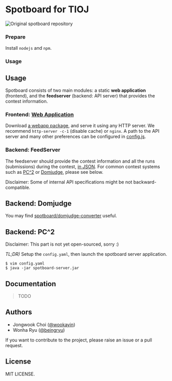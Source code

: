 # Spotboard for TIOJ

![Original spotboard repository](https://github.com/spotboard/spotboard)

### Prepare

Install `nodejs` and `npm`.

### Usage

Usage
-----

Spotboard consists of two main modules: a static **web application** (frontend),
and the **feedserver** (backend: API server) that provides the contest information.

### Frontend: [Web Application][src-webapp]

Download [a webapp package](https://github.com/spotboard/spotboard/releases), and serve it using any HTTP server.
We recommend `http-server -c-1` (disable cache) or `nginx`.
A path to the API server and many other preferences can be configured in [config.js][config_sample].

### Backend: FeedServer

The feedserver should provide the contest information and all the runs (submissions) during the contest,
[in JSON][json_sample].
For common contest systems such as [PC^2] or [Domjudge], please see below.

Disclaimer: Some of internal API specifications might be not backward-compatible.

Backend: Domjudge
-----------------

You may find [spotboard/domjudge-converter] useful.

[spotboard/domjudge-converter]: https://github.com/spotboard/domjudge-converter


Backend: PC^2
-------------

Disclaimer: This part is not yet open-sourced, sorry :)

*TL;DR)* Setup the `config.yaml`, then launch the spotboard server application.

```
$ vim config.yaml
$ java -jar spotboard-server.jar
```

<!--
- The web application can be hosted using commonly-used web servers such as Nginx and Apache,
  or using the embedded web server provided. See the [detailed documentation](docs/webapp.md).
- The feedserver should provide the contest information and all the runs (submissions) during the contest.
  It is shipped with *off-the-shelf* bridges to other programming contest systems such as PC^2.
  See the [detailed documentation](docs/feedserver.md).
-->

[PC^2]: https://pc2.ecs.csus.edu/
[Domjudge]: https://www.domjudge.org/

[src-webapp]: https://github.com/spotboard/spotboard/tree/master/webapp
[config_sample]: https://github.com/spotboard/spotboard/blob/master/webapp/src/config.js
[json_sample]: https://github.com/spotboard/spotboard/tree/master/webapp/src/sample


Documentation
-------------

> TODO

Authors
-------

- Jongwook Choi ([@wookayin][gh-wookayin])
- Wonha Ryu ([@beingryu][gh-beingryu])

If you want to contribute to the project, please raise an issue or a pull request.

[gh-wookayin]: https://github.com/wookayin
[gh-beingryu]: https://github.com/beingryu


License
-------

MIT LICENSE.
